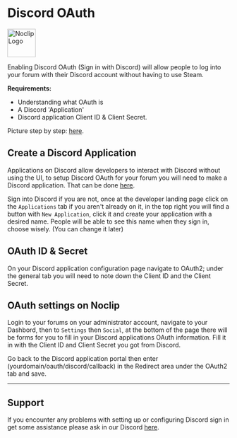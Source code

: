 # Discord OAuth
<img src='https://i.imgur.com/UtQ8Vd2.png' alt='Noclip Logo' width=64px>

Enabling Discord OAuth (Sign in with Discord) will allow people to log into your forum with their Discord account without having to use Steam.

**Requirements:**
- Understanding what OAuth is
- A Discord 'Application'
- Discord application Client ID & Client Secret.

Picture step by step: [here](https://imgur.com/a/Yffi3Fk).

## Create a Discord Application

Applications on Discord allow developers to interact with Discord without using the UI, to setup Discord OAuth for your forum you will need to make a Discord application. That can be done [here](https://discord.com/developers/applications).

Sign into Discord if you are not, once at the developer landing page click on the `Applications` tab if you aren't already on it, in the top right you will find a button with `New Application`, click it and create your application with a desired name. People will be able to see this name when they sign in, choose wisely. (You can change it later)

## OAuth ID & Secret

On your Discord application configuration page navigate to OAuth2; under the general tab you will need to note down the Client ID and the Client Secret.

## OAuth settings on Noclip

Login to your forums on your administrator account, navigate to your Dashbord, then to `Settings` then `Social`, at the bottom of the page there will be forms for you to fill in your Discord applications OAuth information. Fill it in with the Client ID and Client Secret you got from Discord.

Go back to the Discord application portal then enter (yourdomain/oauth/discord/callback) in the Redirect area under the OAuth2 tab and save.

---

## Support

If you encounter any problems with setting up or configuring Discord sign in get some assistance please ask in our Discord [here](https://discord.gg/xtrSJ4fD2z).
